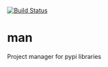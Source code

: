 [![Build Status](https://travis-ci.org/ddorn/man.svg?branch=v0.2.0)](https://travis-ci.org/ddorn/man)

# man

Project manager for pypi libraries